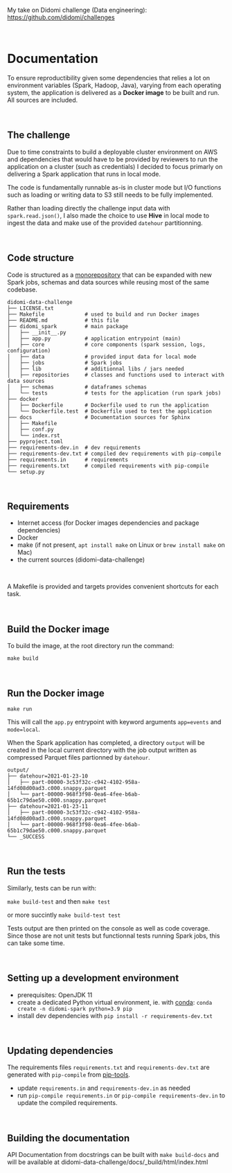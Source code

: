 My take on Didomi challenge (Data engineering): https://github.com/didomi/challenges

<br/>

# Documentation

To ensure reproductibility given some dependencies that relies a lot on environment variables (Spark, Hadoop, Java), varying from each operating system, the application is delivered as a **Docker image** to be built and run. All sources are included.

<br/>

## The challenge

Due to time constraints to build a deployable cluster environment on AWS and dependencies that would have to be provided by reviewers to run the application on a cluster (such as credentials) I decided to focus primarly on delivering a Spark application that runs in local mode.

The code is fundamentally runnable as-is in cluster mode but I/O functions such as loading or writing data to S3 still needs to be fully implemented.

Rather than loading directly the challenge input data with `spark.read.json()`, I also made the choice to use **Hive** in local mode to ingest the data and make use of the provided `datehour` partitionning.

<br/>

## Code structure

Code is structured as a [monorepository](https://en.wikipedia.org/wiki/Monorepo) that can be expanded with new Spark jobs, schemas and data sources while reusing most of the same codebase.

```
didomi-data-challenge
├── LICENSE.txt
├── Makefile             # used to build and run Docker images
├── README.md            # this file
├── didomi_spark         # main package
│   ├── __init__.py
│   ├── app.py           # application entrypoint (main)
│   ├── core             # core components (spark session, logs, configuration)
│   ├── data             # provided input data for local mode
│   ├── jobs             # Spark jobs
│   ├── lib              # additionnal libs / jars needed
│   ├── repositories     # classes and functions used to interact with data sources
│   ├── schemas          # dataframes schemas
│   └── tests            # tests for the application (run spark jobs)
├── docker
│   ├── Dockerfile       # Dockerfile used to run the application
│   └── Dockerfile.test  # Dockerfile used to test the application
├── docs                 # Documentation sources for Sphinx 
│   ├── Makefile        
│   ├── conf.py
│   └── index.rst
├── pyproject.toml
├── requirements-dev.in  # dev requirements
├── requirements-dev.txt # compiled dev requirements with pip-compile
├── requirements.in      # requirements
├── requirements.txt     # compiled requirements with pip-compile
└── setup.py
```

<br/>

## Requirements

* Internet access (for Docker images dependencies and package dependencies)
* Docker
* make (if not present, `apt install make` on Linux or `brew install make` on Mac)
* the current sources (didomi-data-challenge)

<br/>

A Makefile is provided and targets provides convenient shortcuts for each task.

<br/>

## Build the Docker image


To build the image, at the root directory run the command:

`make build`

<br/>

## Run the Docker image

`make run`

This will call the `app.py` entrypoint with keyword arguments `app=events` and `mode=local`.

When the Spark application has completed, a directory `output` will be created in the local current directory with the job output written as compressed Parquet files partionned by `datehour`.

```
output/
├── datehour=2021-01-23-10
│   ├── part-00000-3c53f32c-c942-4102-958a-14fd08d00ad3.c000.snappy.parquet
│   └── part-00000-968f3f98-0ea6-4fee-b6ab-65b1c79dae50.c000.snappy.parquet
├── datehour=2021-01-23-11
│   ├── part-00000-3c53f32c-c942-4102-958a-14fd08d00ad3.c000.snappy.parquet
│   └── part-00000-968f3f98-0ea6-4fee-b6ab-65b1c79dae50.c000.snappy.parquet
└── _SUCCESS
```

<br/>

## Run the tests

Similarly, tests can be run with:

`make build-test` and then `make test`

or more succintly `make build-test test`

Tests output are then printed on the console as well as code coverage. Since those are not unit tests but functionnal tests running Spark jobs, this can take some time.

<br/>

## Setting up a development environment

* prerequisites: OpenJDK 11
* create a dedicated Python virtual environment, ie. with [conda](https://docs.conda.io/en/latest/miniconda.html): `conda create -n didomi-spark python=3.9 pip`
* install dev dependencies with `pip install -r requirements-dev.txt`

<br/>

## Updating dependencies

The requirements files `requirements.txt` and `requirements-dev.txt` are generated with `pip-compile` from [pip-tools](https://github.com/jazzband/pip-tools). 

* update `requirements.in` and `requirements-dev.in` as needed
* run `pip-compile requirements.in` or `pip-compile requirements-dev.in` to update the compiled requirements.

<br/>

## Building the documentation

API Documentation from docstrings can be built with `make build-docs` and will be available at didomi-data-challenge/docs/_build/html/index.html